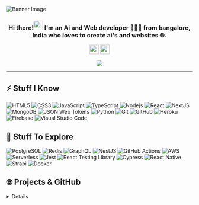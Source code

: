 ![Banner Image](https://imgur.com/fy00RzY.png)
<h3 align="center">Hi there!<img src="https://media.giphy.com/media/hvRJCLFzcasrR4ia7z/giphy.gif" width="25"> I'm an Ai and Web developer 👨🏻‍💻 from bangalore, India who loves to create ai's and websites 🌐.</h3>

<p align="center">
  <a href="mailto:athishnsofficial@gmail.com" target="_blank"><img height="25" src = "https://img.shields.io/badge/gmail-c14438?&style=for-the-badge&logo=gmail&logoColor=white"></a>
  <a href="https://athish-portfolio.vercel.app/" target="_blank"><img height="25" src = "https://img.shields.io/badge/Website-3b5998?style=for-the-badge&logo=google-chrome&logoColor=white"></a>
</p>
<p align="center"><img src="https://komarev.com/ghpvc/?username=athish-ns&color=red"</p>

----

## ⚡ Stuff I Know

![HTML5](https://img.shields.io/badge/-HTML5-E34F26?style=flat-square&logo=html5&logoColor=white)
![CSS3](https://img.shields.io/badge/-CSS3-1572B6?style=flat-square&logo=css3)
![JavaScript](https://img.shields.io/badge/-JavaScript-F7DF1E?style=flat-square&logo=javascript&logoColor=black)
![TypeScript](https://img.shields.io/badge/-TypeScript-007ACC?style=flat-square&logo=typescript&logoColor=white)
![Nodejs](https://img.shields.io/badge/-Nodejs-339933?style=flat-square&logo=Node.js&logoColor=white)
![React](https://img.shields.io/badge/-React-61DAFB?style=flat-square&logo=react&logoColor=black)
![NextJS](https://img.shields.io/badge/-Next.js-000000?style=flat-square&logo=next.js)
![MongoDB](https://img.shields.io/badge/-MongoDB-47A248?style=flat-square&logo=mongodb&logoColor=white)
![JSON Web Tokens](https://img.shields.io/badge/-JWT-000000?style=flat-square&logo=json-web-tokens&logoColor=white)
![Python](https://img.shields.io/badge/-Python-3776AB?style=flat-square&logo=Python&logoColor=white)
![Git](https://img.shields.io/badge/-Git-black?style=flat-square&logo=git)
![GitHub](https://img.shields.io/badge/-GitHub-181717?style=flat-square&logo=github)
![Heroku](https://img.shields.io/badge/-Heroku-430098?style=flat-square&logo=heroku)
![Firebase](https://img.shields.io/badge/-Firebase-FFCA28?style=flat-square&logo=firebase&logoColor=black)
![Visual Studio Code](https://img.shields.io/badge/-VSCode-007ACC?style=flat-square&logo=visual-studio-code&logoColor=white)

## 🤔 Stuff To Explore

![PostgreSQL](https://img.shields.io/badge/-PostgreSQL-336791?style=flat-square&logo=postgresql&logoColor=white)
![Redis](https://img.shields.io/badge/-Redis-DC382D?style=flat-square&logo=redis&logoColor=white)
![GraphQL](https://img.shields.io/badge/-GraphQL-E10098?style=flat-square&logo=graphql&logoColor=white)
![NestJS](https://img.shields.io/badge/-NestJS-E0234E?style=flat-square&logo=nestjs&logoColor=white)
![GitHub Actions](https://img.shields.io/badge/-GithubActions-2088FF?style=flat-square&logo=github-actions&logoColor=white)
![AWS](https://img.shields.io/badge/-AWS-232F3E?style=flat-square&logo=amazon-aws)
![Serverless](https://img.shields.io/badge/-Serverless-FD5750?style=flat-square&logo=serverless&logoColor=white)
![Jest](https://img.shields.io/badge/-Jest-C21325?style=flat-square&logo=jest&logoColor=white)
![React Testing Library](https://img.shields.io/badge/-RTL-E33332?style=flat-square&logo=testing-library&logoColor=white)
![Cypress](https://img.shields.io/badge/-Cypress-17202C?style=flat-square&logo=cypress&logoColor=white)
![React Native](https://img.shields.io/badge/-ReactNative-61DAFB?style=flat-square&logo=react&logoColor=black)
![Strapi](https://img.shields.io/badge/-Strapi-2F2E8B?style=flat-square&logo=strapi&logoColor=white)
![Docker](https://img.shields.io/badge/-Docker-2496ED?style=flat-square&logo=docker&logoColor=white)

## 🤓 Projects & GitHub

<details>
  <img height="180em" src="https://github-readme-stats.vercel.app/api?username=athish-ns&bg_color=0D1117&title_color=f9826c&text_color=fdfdfd&icon_color=f9826c&show_icons=true&hide_border=true&&count_private=true&include_all_commits=true" />
  &nbsp;&nbsp;&nbsp;
  <img height="180em" src="https://github-readme-stats.vercel.app/api/top-langs/?username=athish-ns&bg_color=0D1117&title_color=f9826c&text_color=fdfdfd&show_icons=true&hide_border=true&layout=compact" />
</details>



<div align="center">
  

</div>
